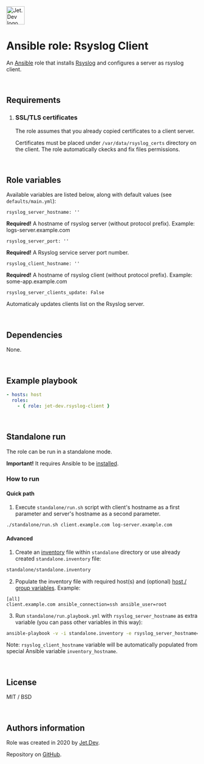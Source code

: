 <img src="https://jet.dev/img/jet_dev_logo_horizontal_optimized.svg" height="48" alt="Jet.Dev logo">

# Ansible role: Rsyslog Client

An [Ansible](https://www.ansible.com/) role that installs [Rsyslog](https://www.rsyslog.com/) and configures a server as rsyslog client.

&nbsp;

## Requirements

1. ### SSL/TLS certificates

   The role assumes that you already copied certificates to a client server.

   Certificates must be placed under `/var/data/rsyslog_certs` directory on the client. The role automatically ckecks and fix files permissions.

&nbsp;

## Role variables

Available variables are listed below, along with default values (see `defaults/main.yml`):

```
rsyslog_server_hostname: ''
```

**Required!** A hostname of rsyslog server (without protocol prefix). Example: logs-server.example.com

```
rsyslog_server_port: ''
```

**Required!** A Rsyslog service server port number.

```
rsyslog_client_hostname: ''
```

**Required!** A hostname of rsyslog client (without protocol prefix). Example: some-app.example.com

```
rsyslog_server_clients_update: False
```

Automaticaly updates clients list on the Rsyslog server.

&nbsp;

## Dependencies

None.

&nbsp;

## Example playbook

```yaml
- hosts: host
  roles:
    - { role: jet-dev.rsyslog-client }
```

&nbsp;

## Standalone run

The role can be run in a standalone mode.

**Important!** It requires Ansible to be [installed](https://docs.ansible.com/ansible/latest/installation_guide/intro_installation.html).

### How to run

#### Quick path

1. Execute `standalone/run.sh` script with client's hostname as a first parameter and server's hostname as a second parameter.

```bash
./standalone/run.sh client.example.com log-server.example.com
```

#### Advanced

1. Create an [inventory](https://docs.ansible.com/ansible/latest/user_guide/intro_inventory.html) file within `standalone` directory or use already created `standalone.inventory` file:

```bash
standalone/standalone.inventory
```

2. Populate the inventory file with required host(s) and (optional) [host / group variables](https://docs.ansible.com/ansible/latest/user_guide/intro_inventory.html).
   Example:

```
[all]
client.example.com ansible_connection=ssh ansible_user=root
```

3. Run `standalone/run.playbook.yml` with `rsyslog_server_hostname` as extra variable (you can pass other variables in this way):

```bash
ansible-playbook -v -i standalone.inventory -e rsyslog_server_hostname=log-server.example.com run.playbook.yml
```

Note: `rsyslog_client_hostname` variable will be automatically populated from special Ansible variable `inventory_hostname`.

&nbsp;

## License

MIT / BSD

&nbsp;

## Authors information

Role was created in 2020 by [Jet.Dev](https://jet.dev).

Repository on [GitHub](https://github.com/jet-dev-team/ansible-role-rsyslog-client).
